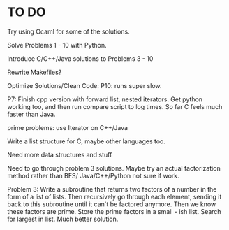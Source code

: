 # TO DO

Try using Ocaml for some of the solutions.

Solve Problems 1 - 10 with Python.

Introduce C/C++/Java solutions to Problems 3 - 10

Rewrite Makefiles? 

Optimize Solutions/Clean Code:
P10: runs super slow.

P7: Finish cpp version with forward list, nested iterators. Get python
working too, and then run compare script to log times. So far C feels much
faster than Java.

prime problems: use Iterator on C++/Java

Write a list structure for C, maybe other languages too.

Need more data structures and stuff

Need to go through problem 3 solutions. Maybe try an actual
factorization method rather than BFS/ 
Java/C++/Python not sure if work. 

Problem 3: Write a subroutine that returns two factors of a number
in the form of a list of lists. Then recursively go through each element, 
sending it back to this subroutine until it can't be factored anymore. Then we know
these factors are prime. Store the prime factors in a small - ish list. Search for largest
in list. Much better solution.
